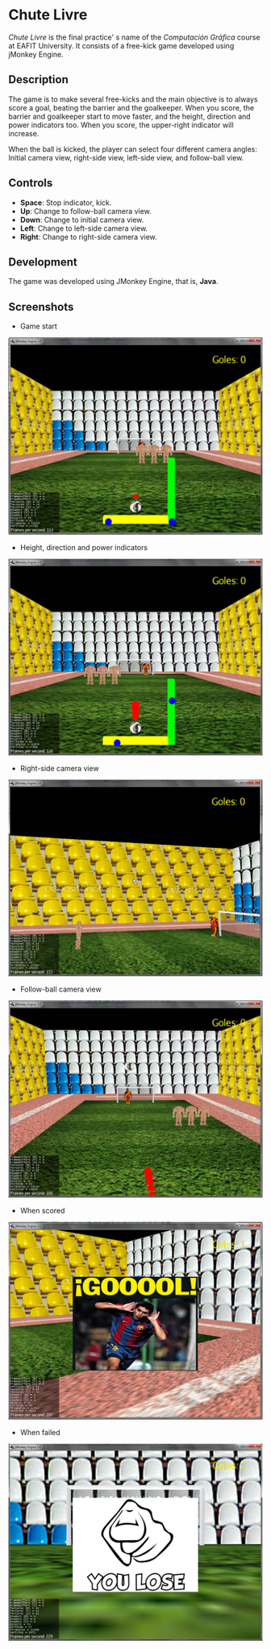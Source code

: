 Chute Livre
===============
*Chute Livre* is the final practice' s name of the *Computación Gráfica* course at EAFIT University. It consists of a free-kick game developed using jMonkey Engine.

Description
----
The game is to make several free-kicks and the main objective is to always score a goal, beating the barrier and the goalkeeper. When you score, the barrier and goalkeeper start to move faster, and the height, direction and power indicators too. When you score, the upper-right indicator will increase.

When the ball is kicked, the player can select four different camera angles: Initial camera view, right-side view, left-side view, and follow-ball view.

Controls
----
* **Space**: Stop indicator, kick.
* **Up**: Change to follow-ball camera view.
* **Down**: Change to initial camera view.
* **Left**: Change to left-side camera view.
* **Right**: Change to right-side camera view.

Development
-----
The game was developed using JMonkey Engine, that is, **Java**.

Screenshots
-----
* Game start

![alt tag](https://raw.githubusercontent.com/ibalejandro/chutelivre/master/images/inicio.jpg)

* Height, direction and power indicators

![alt tag](https://raw.githubusercontent.com/ibalejandro/chutelivre/master/images/indicadores.jpg)

* Right-side camera view

![alt tag](https://raw.githubusercontent.com/ibalejandro/chutelivre/master/images/camaraLateral.jpg)

* Follow-ball camera view

![alt tag](https://raw.githubusercontent.com/ibalejandro/chutelivre/master/images/camaraSeguimiento.jpg)

* When scored

![alt tag](https://raw.githubusercontent.com/ibalejandro/chutelivre/master/images/gol.jpg)

* When failed

![alt tag](https://raw.githubusercontent.com/ibalejandro/chutelivre/master/images/perder.jpg)
